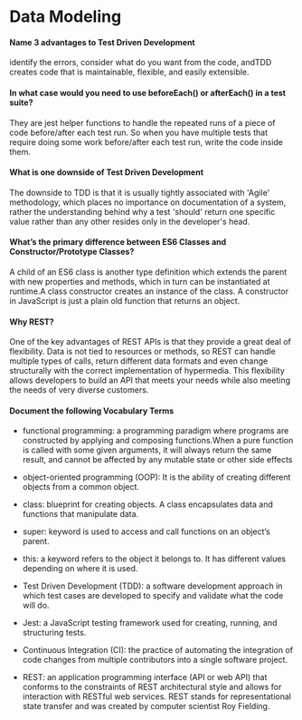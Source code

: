 # Data Modeling

#### Name 3 advantages to Test Driven Development

identify the errors, consider what do you want from the code, andTDD creates code that is maintainable, flexible, and easily extensible.

#### In what case would you need to use beforeEach() or afterEach() in a test suite?

They are jest helper functions to handle the repeated runs of a piece of code before/after each test run. So when you have multiple tests that require doing some work before/after each test run, write the code inside them.

#### What is one downside of Test Driven Development

The downside to TDD is that it is usually tightly associated with 'Agile' methodology, which places no importance on documentation of a system, rather the understanding behind why a test 'should' return one specific value rather than any other resides only in the developer's head.

#### What’s the primary difference between ES6 Classes and Constructor/Prototype Classes?

A child of an ES6 class is another type definition which extends the parent with new properties and methods, which in turn can be instantiated at runtime.A class constructor creates an instance of the class. A constructor in JavaScript is just a plain old function that returns an object.

#### Why REST?

One of the key advantages of REST APIs is that they provide a great deal of flexibility. Data is not tied to resources or methods, so REST can handle multiple types of calls, return different data formats and even change structurally with the correct implementation of hypermedia. This flexibility allows developers to build an API that meets your needs while also meeting the needs of very diverse customers.

#### Document the following Vocabulary Terms

- functional programming: a programming paradigm where programs are constructed by applying and composing functions.When a pure function is called with some given arguments, it will always return the same result, and cannot be affected by any mutable state or other side effects

- object-oriented programming (OOP): It is the ability of creating different objects from a common object.
- class: blueprint for creating objects. A class encapsulates data and functions that manipulate data.

- super: keyword is used to access and call functions on an object’s parent.

- this: a keyword refers to the object it belongs to. It has different values depending on where it is used.

- Test Driven Development (TDD): a software development approach in which test cases are developed to specify and validate what the code will do.
- Jest: a JavaScript testing framework used for creating, running, and structuring tests.

- Continuous Integration (CI): the practice of automating the integration of code changes from multiple contributors into a single software project.
- REST: an application programming interface (API or web API) that conforms to the constraints of REST architectural style and allows for interaction with RESTful web services. REST stands for representational state transfer and was created by computer scientist Roy Fielding.
